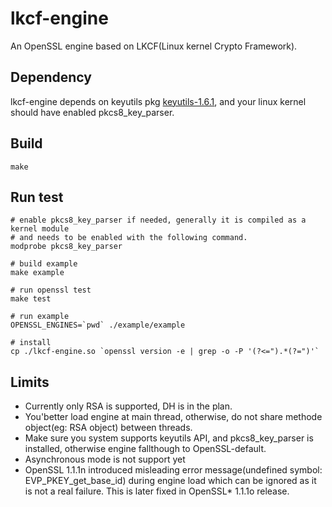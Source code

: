 # lkcf-engine

An OpenSSL engine based on LKCF(Linux kernel Crypto Framework).

## Dependency

lkcf-engine depends on keyutils pkg [keyutils-1.6.1](https://packages.debian.org/bullseye/amd64/keyutils/download),
and your linux kernel should have enabled pkcs8_key_parser.

## Build
```shell
make
```
## Run test

```shell
# enable pkcs8_key_parser if needed, generally it is compiled as a kernel module
# and needs to be enabled with the following command.
modprobe pkcs8_key_parser

# build example
make example

# run openssl test
make test

# run example
OPENSSL_ENGINES=`pwd` ./example/example

# install
cp ./lkcf-engine.so `openssl version -e | grep -o -P '(?<=").*(?=")'`
```

## Limits
- Currently only RSA is supported, DH is in the plan.
- You'better load engine at main thread, otherwise, do not share
methode object(eg: RSA object) between threads.
- Make sure you system supports keyutils API, and pkcs8_key_parser
is installed, otherwise engine fallthough to OpenSSL-default.
- Asynchronous mode is not support yet
- OpenSSL 1.1.1n introduced misleading error message(undefined symbol: EVP_PKEY_get_base_id)
during engine load which can be ignored as it is not a real failure. This is later fixed in
OpenSSL* 1.1.1o release.

